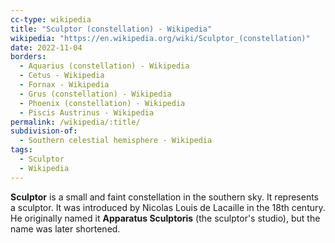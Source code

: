 ```yaml
---
cc-type: wikipedia
title: "Sculptor (constellation) - Wikipedia"
wikipedia: "https://en.wikipedia.org/wiki/Sculptor_(constellation)"
date: 2022-11-04
borders:
  - Aquarius (constellation) - Wikipedia
  - Cetus - Wikipedia
  - Fornax - Wikipedia
  - Grus (constellation) - Wikipedia
  - Phoenix (constellation) - Wikipedia
  - Piscis Austrinus - Wikipedia
permalink: /wikipedia/:title/
subdivision-of:
  - Southern celestial hemisphere - Wikipedia
tags:
  - Sculptor
  - Wikipedia
---
```

**Sculptor** is a small and faint constellation in the southern sky. It represents a sculptor. It was introduced by Nicolas Louis de Lacaille in the 18th century. He originally named it **Apparatus Sculptoris** (the sculptor's studio), but the name was later shortened.